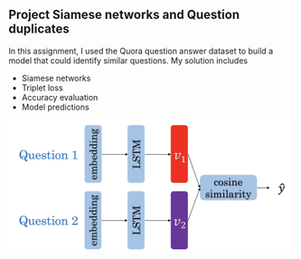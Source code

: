 ## Project Siamese networks and Question duplicates

In this assignment, I used the Quora question answer dataset to build a model that could identify similar questions. My solution includes

- Siamese networks
- Triplet loss 
- Accuracy evaluation 
- Model predictions

![siamese.png](https://github.com/GlebDubosarskii/Coursera-Natural-Language-Processing-Specialization/blob/main/3.%20Natural%20Language%20Processing%20with%20Sequence%20Models/Week%204%20Siamese%20networks%20and%20Question%20duplicates/siamese.png?raw=true)
